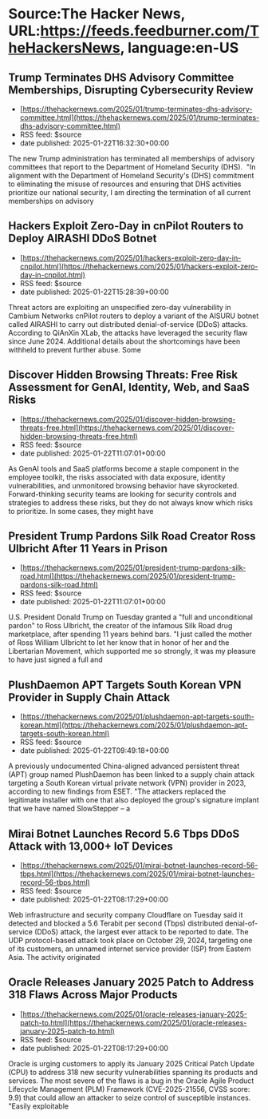 # Source:The Hacker News, URL:https://feeds.feedburner.com/TheHackersNews, language:en-US

## Trump Terminates DHS Advisory Committee Memberships, Disrupting Cybersecurity Review
 - [https://thehackernews.com/2025/01/trump-terminates-dhs-advisory-committee.html](https://thehackernews.com/2025/01/trump-terminates-dhs-advisory-committee.html)
 - RSS feed: $source
 - date published: 2025-01-22T16:32:30+00:00

The new Trump administration has terminated all memberships of advisory committees that report to the Department of Homeland Security (DHS).&nbsp;
"In alignment with the Department of Homeland Security's (DHS) commitment to eliminating the misuse of resources and ensuring that DHS activities prioritize our national security, I am directing the termination of all current memberships on advisory

## Hackers Exploit Zero-Day in cnPilot Routers to Deploy AIRASHI DDoS Botnet
 - [https://thehackernews.com/2025/01/hackers-exploit-zero-day-in-cnpilot.html](https://thehackernews.com/2025/01/hackers-exploit-zero-day-in-cnpilot.html)
 - RSS feed: $source
 - date published: 2025-01-22T15:28:39+00:00

Threat actors are exploiting an unspecified zero-day vulnerability in Cambium Networks cnPilot routers to deploy a variant of the AISURU botnet called AIRASHI to carry out distributed denial-of-service (DDoS) attacks.
According to QiAnXin XLab, the attacks have leveraged the security flaw since June 2024. Additional details about the shortcomings have been withheld to prevent further abuse.
Some

## Discover Hidden Browsing Threats: Free Risk Assessment for GenAI, Identity, Web, and SaaS Risks
 - [https://thehackernews.com/2025/01/discover-hidden-browsing-threats-free.html](https://thehackernews.com/2025/01/discover-hidden-browsing-threats-free.html)
 - RSS feed: $source
 - date published: 2025-01-22T11:07:01+00:00

As GenAI tools and SaaS platforms become a staple component in the employee toolkit, the risks associated with data exposure, identity vulnerabilities, and unmonitored browsing behavior have skyrocketed. Forward-thinking security teams are looking for security controls and strategies to address these risks, but they do not always know which risks to prioritize. In some cases, they might have

## President Trump Pardons Silk Road Creator Ross Ulbricht After 11 Years in Prison
 - [https://thehackernews.com/2025/01/president-trump-pardons-silk-road.html](https://thehackernews.com/2025/01/president-trump-pardons-silk-road.html)
 - RSS feed: $source
 - date published: 2025-01-22T11:07:01+00:00

U.S. President Donald Trump on Tuesday granted a "full and unconditional pardon" to Ross Ulbricht, the creator of the infamous Silk Road drug marketplace, after spending 11 years behind bars.
"I just called the mother of Ross William Ulbricht to let her know that in honor of her and the Libertarian Movement, which supported me so strongly, it was my pleasure to have just signed a full and

## PlushDaemon APT Targets South Korean VPN Provider in Supply Chain Attack
 - [https://thehackernews.com/2025/01/plushdaemon-apt-targets-south-korean.html](https://thehackernews.com/2025/01/plushdaemon-apt-targets-south-korean.html)
 - RSS feed: $source
 - date published: 2025-01-22T09:49:18+00:00

A previously undocumented China-aligned advanced persistent threat (APT) group named PlushDaemon has been linked to a supply chain attack targeting a South Korean virtual private network (VPN) provider in 2023, according to new findings from ESET.
"The attackers replaced the legitimate installer with one that also deployed the group's signature implant that we have named SlowStepper – a

## Mirai Botnet Launches Record 5.6 Tbps DDoS Attack with 13,000+ IoT Devices
 - [https://thehackernews.com/2025/01/mirai-botnet-launches-record-56-tbps.html](https://thehackernews.com/2025/01/mirai-botnet-launches-record-56-tbps.html)
 - RSS feed: $source
 - date published: 2025-01-22T08:17:29+00:00

Web infrastructure and security company Cloudflare on Tuesday said it detected and blocked a 5.6 Terabit per second (Tbps) distributed denial-of-service (DDoS) attack, the largest ever attack to be reported to date.
The UDP protocol-based attack took place on October 29, 2024, targeting one of its customers, an unnamed internet service provider (ISP) from Eastern Asia. The activity originated

## Oracle Releases January 2025 Patch to Address 318 Flaws Across Major Products
 - [https://thehackernews.com/2025/01/oracle-releases-january-2025-patch-to.html](https://thehackernews.com/2025/01/oracle-releases-january-2025-patch-to.html)
 - RSS feed: $source
 - date published: 2025-01-22T08:17:29+00:00

Oracle is urging customers to apply its January 2025 Critical Patch Update (CPU) to address 318 new security vulnerabilities spanning its products and services.
The most severe of the flaws is a bug in the Oracle Agile Product Lifecycle Management (PLM) Framework (CVE-2025-21556, CVSS score: 9.9) that could allow an attacker to seize control of susceptible instances.
"Easily exploitable

